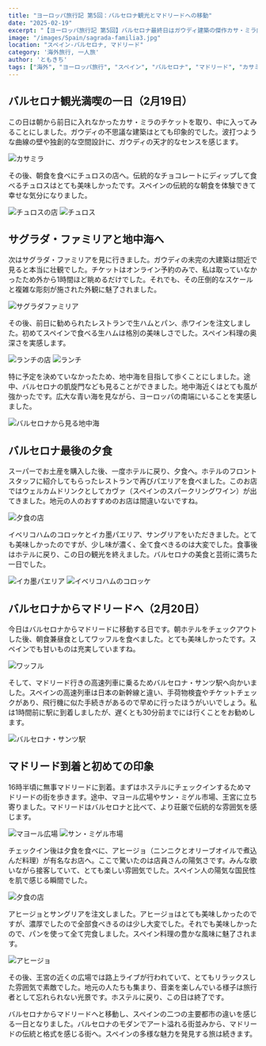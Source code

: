 ```yaml
---
title: "ヨーロッパ旅行記 第5回：バルセロナ観光とマドリードへの移動"
date: "2025-02-19"
excerpt: "【ヨーロッパ旅行記 第5回】バルセロナ最終日はガウディ建築の傑作カサ・ミラ内部見学から始まり、本場のチュロスで朝食を満喫。サグラダ・ファミリアの圧倒的存在感に魅了された後、地中海の青さを体感。イカ墨パエリアとカヴァで最後の夜を締めくくり、翌日は高速列車でマドリードへ移動。到着後はマヨール広場や王宮を散策し、陽気な店員のいるレストランでアヒージョを堪能。バルセロナのモダンな魅力からマドリードの伝統的な雰囲気まで、スペイン二大都市の対比を楽しむ旅の続編。"
image: "/images/Spain/sagrada-familia3.jpg"
location: "スペイン-バルセロナ, マドリード"
category: '海外旅行, 一人旅'
author: 'ともきち'
tags: ["海外", "ヨーロッパ旅行", "スペイン", "バルセロナ", "マドリード", "カサミラ", "地中海", "パエリア", "アヒージョ", "マヨール広場", "サン・ミゲル市場", "王宮"]
---
```


## バルセロナ観光満喫の一日（2月19日）

この日は朝から前日に入れなかったカサ・ミラのチケットを取り、中に入ってみることにしました。ガウディの不思議な建築はとても印象的でした。波打つような曲線の壁や独創的な空間設計に、ガウディの天才的なセンスを感じます。

![カサミラ](/images/Spain/casa-mila3.jpg)

その後、朝食を食べにチュロスの店へ。伝統的なチョコレートにディップして食べるチュロスはとても美味しかったです。スペインの伝統的な朝食を体験できて幸せな気分になりました。

![チュロスの店](/images/Spain/la-pallaresa.jpg)
![チュロス](/images/Spain/la-pallaresa2.jpg)

## サグラダ・ファミリアと地中海へ

次はサグラダ・ファミリアを見に行きました。ガウディの未完の大建築は間近で見ると本当に壮観でした。チケットはオンライン予約のみで、私は取っていなかったため外から1時間ほど眺めるだけでした。それでも、その圧倒的なスケールと複雑な彫刻が施された外観に魅了されました。

![サグラダファミリア](/images/Spain/sagrada-familia-1.jpg)

その後、前日に勧められたレストランで生ハムとパン、赤ワインを注文しました。初めてスペインで食べる生ハムは格別の美味しさでした。スペイン料理の奥深さを実感します。

![ランチの店](/images/Spain/casalolea.jpg)
![ランチ](/images/Spain/casalolea2.jpg)

特に予定を決めていなかったため、地中海を目指して歩くことにしました。途中、バルセロナの凱旋門なども見ることができました。地中海近くはとても風が強かったです。広大な青い海を見ながら、ヨーロッパの南端にいることを実感しました。

![バルセロナから見る地中海](/images/Spain/mediterranean.jpg)

## バルセロナ最後の夕食

スーパーでお土産を購入した後、一度ホテルに戻り、夕食へ。ホテルのフロントスタッフに紹介してもらったレストランで再びパエリアを食べました。このお店ではウェルカムドリンクとしてカヴァ（スペインのスパークリングワイン）が出てきました。地元の人のおすすめのお店は間違いないですね。

![夕食の店](/images/Spain/teleferic.jpg)

イベリコハムのコロッケとイカ墨パエリア、サングリアをいただきました。とても美味しかったのですが、少し味が濃く、全て食べきるのは大変でした。食事後はホテルに戻り、この日の観光を終えました。バルセロナの美食と芸術に満ちた一日でした。

![イカ墨パエリア](/images/Spain/teleferic2.jpg)
![イベリコハムのコロッケ](/images/Spain/teleferic3.jpg)

## バルセロナからマドリードへ（2月20日）

今日はバルセロナからマドリードに移動する日です。朝ホテルをチェックアウトした後、朝食兼昼食としてワッフルを食べました。とても美味しかったです。スペインでも甘いものは充実していますね。

![ワッフル](/images/Spain/waffle.jpg)

そして、マドリード行きの高速列車に乗るためバルセロナ・サンツ駅へ向かいました。スペインの高速列車は日本の新幹線と違い、手荷物検査やチケットチェックがあり、飛行機に似た手続きがあるので早めに行ったほうがいいでしょう。私は1時間前に駅に到着しましたが、遅くとも30分前までには行くことをお勧めします。

![バルセロナ・サンツ駅](/images/Spain/barcelo-sants.jpg)

## マドリード到着と初めての印象

16時半頃に無事マドリードに到着。まずはホステルにチェックインするためマドリードの街を歩きます。途中、マヨール広場やサン・ミゲル市場、王宮に立ち寄りました。マドリードはバルセロナと比べて、より荘厳で伝統的な雰囲気を感じます。

![マヨール広場](/images/Spain/plaza-mayor2.jpg)
![サン・ミゲル市場](/images/Spain/mercado-de-san-miguel.jpg)

チェックイン後は夕食を食べに、アヒージョ（ニンニクとオリーブオイルで煮込んだ料理）が有名なお店へ。ここで驚いたのは店員さんの陽気さです。みんな歌いながら接客していて、とても楽しい雰囲気でした。スペイン人の陽気な国民性を肌で感じる瞬間でした。

![夕食の店](/images/Spain/la-casa-del-abuelo.jpg)

アヒージョとサングリアを注文しました。アヒージョはとても美味しかったのですが、濃厚でしたので全部食べきるのは少し大変でした。それでも美味しかったので、パンを使って全て完食しました。スペイン料理の豊かな風味に魅了されます。

![アヒージョ](/images/Spain/ajilo.jpg)

その後、王宮の近くの広場では路上ライブが行われていて、とてもリラックスした雰囲気で素敵でした。地元の人たちも集まり、音楽を楽しんでいる様子は旅行者として忘れられない光景です。ホステルに戻り、この日は終了です。

バルセロナからマドリードへと移動し、スペインの二つの主要都市の違いを感じる一日となりました。バルセロナのモダンでアート溢れる街並みから、マドリードの伝統と格式を感じる街へ。スペインの多様な魅力を発見する旅は続きます。
